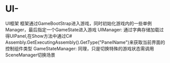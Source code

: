 # UI-
UI框架
框架通过GameBootStrap进入游戏，同时初始化游戏内的一些单例Manager，最后指定一个GameState进入游戏
UIManager:
通过字典存储加载过得UIPanel,在Show方法中通过C# Assembly.GetExecutingAssembly().GetType("PanelName")来获取当前界面的控制组件类型
GameStateManager:
同理，只是切换特殊的游戏状态需调用SceneManager切换场景
